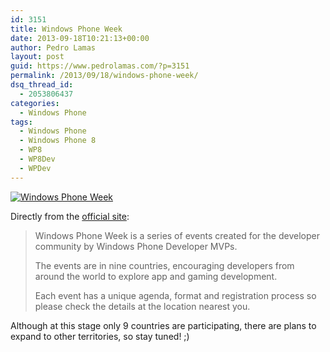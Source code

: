 ```yaml
---
id: 3151
title: Windows Phone Week
date: 2013-09-18T10:21:13+00:00
author: Pedro Lamas
layout: post
guid: https://www.pedrolamas.com/?p=3151
permalink: /2013/09/18/windows-phone-week/
dsq_thread_id:
  - 2053806437
categories:
  - Windows Phone
tags:
  - Windows Phone
  - Windows Phone 8
  - WP8
  - WP8Dev
  - WPDev
---
```

[![Windows Phone Week](https://www.pedrolamas.com/wp-content/uploads/2013/09/Windows-Phone-Week.png)](https://wpcommunityweek.eventday.com/)

Directly from the [official site](https://wpcommunityweek.eventday.com/):

> Windows Phone Week is a series of events created for the developer community by Windows Phone Developer MVPs.
> 
> The events are in nine countries, encouraging developers from around the world to explore app and gaming development.
> 
> Each event has a unique agenda, format and registration process so please check the details at the location nearest you.

Although at this stage only 9 countries are participating, there are plans to expand to other territories, so stay tuned! ;)